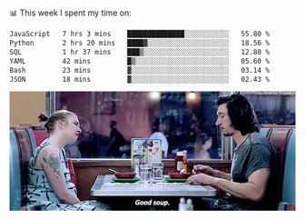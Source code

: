 📊 This week I spent my time on:
<!--START_SECTION:waka-->

```text
JavaScript   7 hrs 3 mins    ██████████████░░░░░░░░░░░   55.80 %
Python       2 hrs 20 mins   ████▓░░░░░░░░░░░░░░░░░░░░   18.56 %
SQL          1 hr 37 mins    ███▒░░░░░░░░░░░░░░░░░░░░░   12.80 %
YAML         42 mins         █▒░░░░░░░░░░░░░░░░░░░░░░░   05.60 %
Bash         23 mins         ▓░░░░░░░░░░░░░░░░░░░░░░░░   03.14 %
JSON         18 mins         ▓░░░░░░░░░░░░░░░░░░░░░░░░   02.43 %
```

<!--END_SECTION:waka-->


![](goodSoup.gif)
